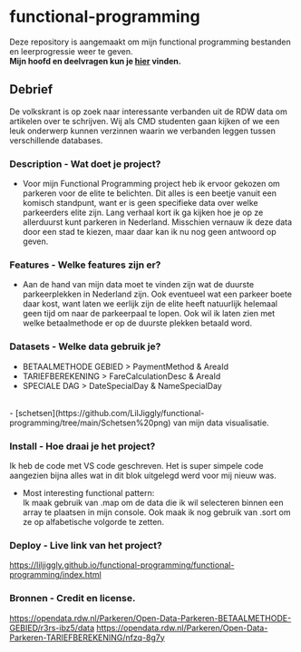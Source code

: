 # functional-programming
Deze repository is aangemaakt om mijn functional programming bestanden en leerprogressie weer te geven.<br>
**Mijn hoofd en deelvragen kun je [hier](https://github.com/LilJiggly/functional-programming/wiki) vinden.**

## Debrief 

De volkskrant is op zoek naar interessante verbanden uit de RDW data om artikelen over te schrijven. Wij als CMD studenten gaan kijken of we een leuk onderwerp kunnen verzinnen waarin we verbanden leggen tussen verschillende databases.

### Description - Wat doet je project?

- Voor mijn Functional Programming project heb ik ervoor gekozen om parkeren voor de elite te belichten. Dit alles is een beetje vanuit een komisch standpunt, want er is geen specifieke data over welke parkeerders elite zijn. Lang verhaal kort ik ga kijken hoe je op ze allerduurst kunt parkeren in Nederland. Misschien vernauw ik deze data door een stad te kiezen, maar daar kan ik nu nog geen antwoord op geven.

### Features - Welke features zijn er?

- Aan de hand van mijn data moet te vinden zijn wat de duurste parkeerplekken in Nederland zijn. Ook eventueel wat een parkeer boete daar kost, want laten we eerlijk zijn de elite heeft natuurlijk helemaal geen tijd om naar de parkeerpaal te lopen. Ook wil ik laten zien met welke betaalmethode er op de duurste plekken betaald word. 

### Datasets - Welke data gebruik je?

- BETAALMETHODE GEBIED > PaymentMethod & AreaId
- TARIEFBEREKENING > FareCalculationDesc & AreaId
- SPECIALE DAG > DateSpecialDay & NameSpecialDay
<br>
- [schetsen](https://github.com/LilJiggly/functional-programming/tree/main/Schetsen%20png) van mijn data visualisatie.

### Install - Hoe draai je het project? 

Ik heb de code met VS code geschreven. Het is super simpele code aangezien bijna alles wat in dit blok uitgelegd werd voor mij nieuw was.
- Most interesting functional pattern:<br>
Ik maak gebruik van .map om de data die ik wil selecteren binnen een array te plaatsen in mijn console. Ook maak ik nog gebruik van .sort om ze op alfabetische volgorde te zetten.

### Deploy - Live link van het project?

https://liljiggly.github.io/functional-programming/functional-programming/index.html

### Bronnen - Credit en license.

https://opendata.rdw.nl/Parkeren/Open-Data-Parkeren-BETAALMETHODE-GEBIED/r3rs-ibz5/data
https://opendata.rdw.nl/Parkeren/Open-Data-Parkeren-TARIEFBEREKENING/nfzq-8g7y




 
